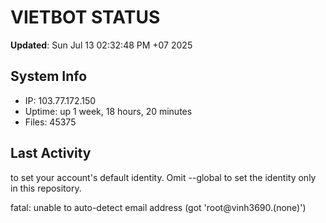 # VIETBOT STATUS
**Updated**: Sun Jul 13 02:32:48 PM +07 2025

## System Info
- IP: 103.77.172.150
- Uptime: up 1 week, 18 hours, 20 minutes
- Files: 45375

## Last Activity

to set your account's default identity.
Omit --global to set the identity only in this repository.

fatal: unable to auto-detect email address (got 'root@vinh3690.(none)')
